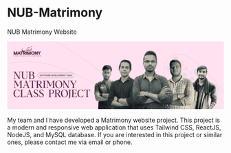 # NUB-Matrimony
NUB Matrimony Website

![Web Developer (MERN Stack) | IT Specialist | Video Editor](https://github.com/helalkhandev/Matrimony-Website/blob/main/client/src/assets/images/Banner.png?raw=true)

My team and I have developed a Matrimony website project. This project is a modern and responsive web application that uses Tailwind CSS, ReactJS, NodeJS, and MySQL database. If you are interested in this project or similar ones, please contact me via email or phone.
